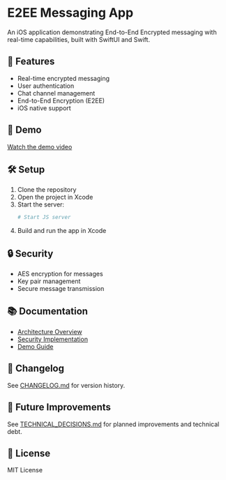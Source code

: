# E2EE Messaging App

An iOS application demonstrating End-to-End Encrypted messaging with real-time capabilities, built with SwiftUI and Swift.

## 🚀 Features

- Real-time encrypted messaging
- User authentication
- Chat channel management
- End-to-End Encryption (E2EE)
- iOS native support

## 📱 Demo

[Watch the demo video](https://youtu.be/E7nWm1vfdTE)

## 🛠️ Setup

1. Clone the repository
2. Open the project in Xcode
3. Start the server:
   ```bash
   # Start JS server
   ```
4. Build and run the app in Xcode

## 🔒 Security

- AES encryption for messages
- Key pair management
- Secure message transmission

## 📚 Documentation

- [Architecture Overview](docs/ARCHITECTURE.md)
- [Security Implementation](docs/SECURITY.md)
- [Demo Guide](DEMO.md)

## 🔄 Changelog

See [CHANGELOG.md](CHANGELOG.md) for version history.

## 🎯 Future Improvements

See [TECHNICAL_DECISIONS.md](TECHNICAL_DECISIONS.md) for planned improvements and technical debt.

## 📝 License

MIT License
